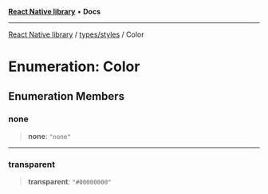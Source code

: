 [**React Native library**](../../../index.md) • **Docs**

***

[React Native library](../../../modules.md) / [types/styles](../index.md) / Color

# Enumeration: Color

## Enumeration Members

### none

> **none**: `"none"`

***

### transparent

> **transparent**: `"#00000000"`
